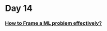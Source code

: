 # Day 14

### [How to Frame a ML problem effectively?](https://www.youtube.com/watch?v=A9SezQlvakw&list=PLKnIA16_Rmvbr7zKYQuBfsVkjoLcJgxHH&index=14)